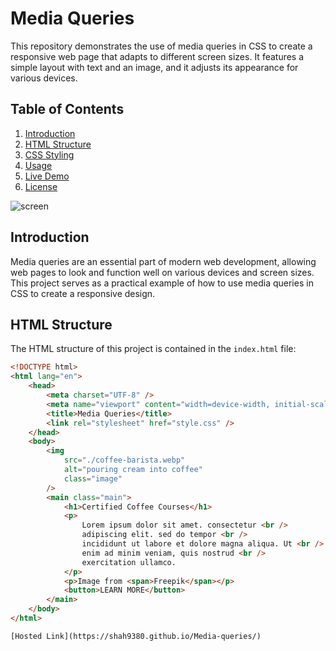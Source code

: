 # Media Queries

This repository demonstrates the use of media queries in CSS to create a responsive web page that adapts to different screen sizes. It features a simple layout with text and an image, and it adjusts its appearance for various devices.

## Table of Contents
1. [Introduction](#introduction)
2. [HTML Structure](#html-structure)
3. [CSS Styling](#css-styling)
4. [Usage](#usage)
5. [Live Demo](#live-demo)
6. [License](#license)

![screen](https://github.com/shah9380/Media-queries/assets/130676464/ced46bd7-7d5e-4bea-aa6b-662871ee5f27)

## Introduction

Media queries are an essential part of modern web development, allowing web pages to look and function well on various devices and screen sizes. This project serves as a practical example of how to use media queries in CSS to create a responsive design.

## HTML Structure

The HTML structure of this project is contained in the `index.html` file:

```html
<!DOCTYPE html>
<html lang="en">
	<head>
		<meta charset="UTF-8" />
		<meta name="viewport" content="width=device-width, initial-scale=1.0" />
		<title>Media Queries</title>
		<link rel="stylesheet" href="style.css" />
	</head>
	<body>
		<img
			src="./coffee-barista.webp"
			alt="pouring cream into coffee"
			class="image"
		/>
		<main class="main">
			<h1>Certified Coffee Courses</h1>
			<p>
				Lorem ipsum dolor sit amet. consectetur <br />
				adipiscing elit. sed do tempor <br />
				incididunt ut labore et dolore magna aliqua. Ut <br />
				enim ad minim veniam, quis nostrud <br />
				exercitation ullamco.
			</p>
			<p>Image from <span>Freepik</span></p>
			<button>LEARN MORE</button>
		</main>
	</body>
</html>

[Hosted Link](https://shah9380.github.io/Media-queries/)
